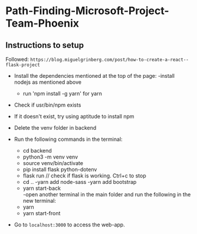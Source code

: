 # Path-Finding-Microsoft-Project-Team-Phoenix

## Instructions to setup
Followed: `https://blog.miguelgrinberg.com/post/how-to-create-a-react--flask-project`

- Install the dependencies mentioned at the top of the page:
  -install nodejs as mentioned above
  - run 'npm install -g yarn' for yarn
- Check if usr/bin/npm exists
- If it doesn't exist, try using aptitude to install npm
- Delete the venv folder in backend
- Run the following commands in the terminal:
  - cd backend
  - python3 -m venv venv
  - source venv/bin/activate
  - pip install flask python-dotenv
  - flask run // check if flask is working. Ctrl+c to stop
  - cd ..
  -yarn add node-sass
  -yarn add bootstrap
  - yarn start-back <br>
-open another terminal in the main folder and run the following in the new terminal:
  - yarn
  - yarn start-front

- Go to `localhost:3000` to access the web-app.
